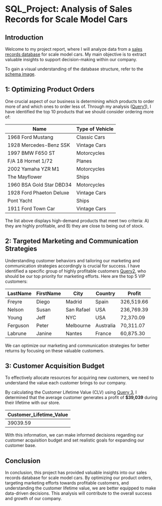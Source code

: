 
# SQL_Project: Analysis of Sales Records for Scale Model Cars

## Introduction
Welcome to my project report, where I will analyze data from a [sales records database](https://github.com/NIKJOJO/SQL_Project/blob/main/stores.db) for scale model cars. My main objective is to extract valuable insights to support decision-making within our company. 

To gain a visual understanding of the database structure, refer to the [schema image](https://github.com/NIKJOJO/SQL_Project/blob/main/scale%20model%20cars%20database%20schema.png).

## 1: Optimizing Product Orders
One crucial aspect of our business is determining which products to order more of and which ones to order less of. Through my analysis  ([Query1](%5BQuery1%5D%28https://github.com/NIKJOJO/SQL_Project/blob/main/project%20question%201.sql%29)), I have identified the top 10 products that we should consider ordering more of:

| Name                     | Type of Vehicle |
| ------------------------ | --------------- |
| 1968 Ford Mustang        | Classic Cars    |
| 1928 Mercedes-Benz SSK   | Vintage Cars    |
| 1997 BMW F650 ST         | Motorcycles     |
| F/A 18 Hornet 1/72       | Planes          |
| 2002 Yamaha YZR M1       | Motorcycles     |
| The Mayflower            | Ships           |
| 1960 BSA Gold Star DBD34 | Motorcycles     |
| 1928 Ford Phaeton Deluxe | Vintage Cars    |
| Pont Yacht               | Ships           |
| 1911 Ford Town Car       | Vintage Cars    |

The list above displays high-demand products that meet two criteria: A) they are highly profitable, and B) they are close to being out of stock.

## 2: Targeted Marketing and Communication Strategies
Understanding customer behaviors and tailoring our marketing and communication strategies accordingly is crucial for success. I have identified a specific group of highly profitable customers [Query2](https://github.com/NIKJOJO/SQL_Project/blob/main/project%20question%202.sql), who should be our top priority for marketing efforts. Here are the top 5 VIP customers:

| LastName | FirstName | City       | Country   | Profit    |
|----------|-----------|------------|-----------|-----------|
| Freyre   | Diego     | Madrid     | Spain     | 326,519.66 |
| Nelson   | Susan     | San Rafael | USA       | 236,769.39 |
| Young    | Jeff      | NYC        | USA       |  72,370.09 |
| Ferguson | Peter     | Melbourne  | Australia |  70,311.07 |
| Labrune  | Janine    | Nantes     | France    |  60,875.30 |

 We can optimize our marketing and communication strategies for better returns by focusing on these valuable customers.

## 3: Customer Acquisition Budget
To effectively allocate resources for acquiring new customers, we need to understand the value each customer brings to our company. 

By calculating the Customer Lifetime Value (CLV) using [Query 3](https://github.com/NIKJOJO/SQL_Project/blob/main/project%20question%203.sql), I determined that the average customer generates a profit of **$39,039** during their lifetime with our store.

| Customer_Lifetime_Value |
|-------------------------|
|                39039.59 |

With this information, we can make informed decisions regarding our customer acquisition budget and set realistic goals for expanding our customer base.

## Conclusion
In conclusion, this project has provided valuable insights into our sales records database for scale model cars. By optimizing our product orders, targeting marketing efforts towards profitable customers, and understanding the customer lifetime value, we are better equipped to make data-driven decisions. This analysis will contribute to the overall success and growth of our company.
